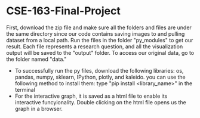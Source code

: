 # CSE-163-Final-Project
First, download the zip file and make sure all the folders and files are under
the same directory since our code contains saving images to and pulling dataset from
a local path. Run the files in the folder "py_modules" to get our result. Each
file represents a research question, and all the visualization output will be saved
to the "output" folder. To access our original data, go to the folder named "data."

* To successfully run the py files, download the following libraries:
  os, pandas, numpy, sklearn, IPython, plotly, and kaleido. you can use the following
  method to install them: type "pip install <library_name>" in the terminal
* For the interactive graph, it is saved as a html file to enable its interactive
  funcyionality. Double clicking on the html file opens us the graph in a browser.
